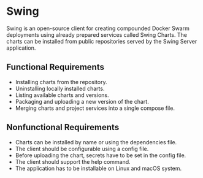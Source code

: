 # Swing

Swing is an open-source client for creating compounded Docker Swarm deployments using already prepared services called Swing Charts. The charts can be installed from public repositories served by the Swing Server application.

## Functional Requirements

- Installing charts from the repository.
- Uninstalling locally installed charts.
- Listing available charts and versions.
- Packaging and uploading a new version of the chart.
- Merging charts and project services into a single compose file.

## Nonfunctional Requirements

- Charts can be installed by name or using the dependencies file.
- The client should be configurable using a config file.
- Before uploading the chart, secrets have to be set in the config file.
- The client should support the help command.
- The application has to be installable on Linux and macOS system.
